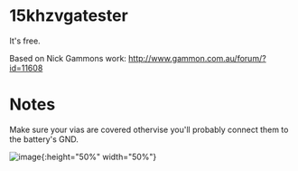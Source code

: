 # 15khzvgatester

It's free.

Based on Nick Gammons work: http://www.gammon.com.au/forum/?id=11608


# Notes

Make sure your vias are covered othervise you'll probably connect them to the battery's GND.




![image](/img/IMG_0036.jpg){:height="50%" width="50%"}

